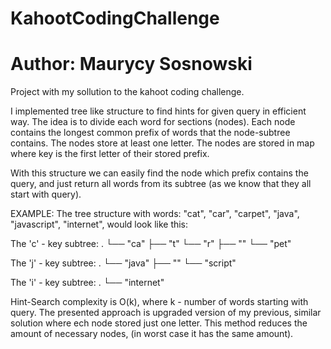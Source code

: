 # KahootCodingChallenge
# Author: Maurycy Sosnowski
Project with my sollution to the kahoot coding challenge. 

I implemented tree like structure to find hints for given query in efficient way.
The idea is to divide each word for sections (nodes).
Each node contains the longest common prefix of words that the node-subtree contains.
The nodes store at least one letter.
The nodes are stored in map where key is the first letter of their stored prefix.

With this structure we can easily find the node which prefix contains the query,
and just return all words from its subtree (as we know that they all start with query).

EXAMPLE:
The tree structure with words: "cat", "car", "carpet", "java", "javascript", "internet", 
would look like this:

The 'c' - key subtree:
.
└── "ca"
      ├── "t"
      └── "r"
           ├── ""
           └── "pet"

The 'j' - key subtree:
.
└── "java"
      ├── ""
      └── "script"
      
The 'i' - key subtree:
.
└── "internet"

Hint-Search complexity is O(k), where k - number of words starting with query.
The presented approach is upgraded version of my previous, similar solution where ech node stored just one letter.
This method reduces the amount of necessary nodes, (in worst case it has the same amount). 
